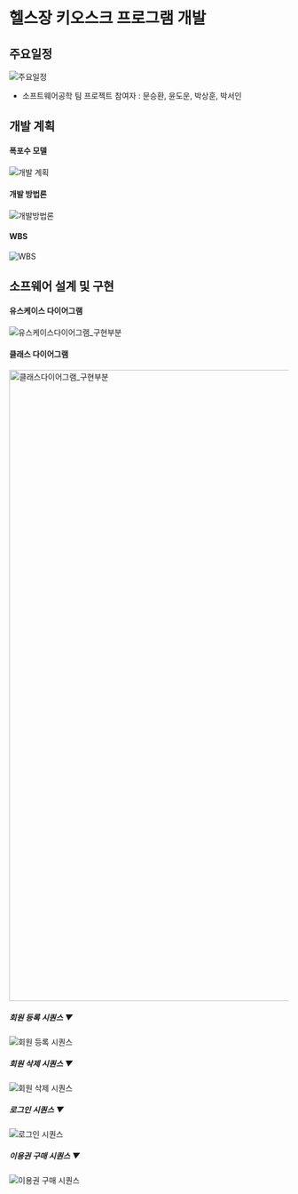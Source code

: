 # 헬스장 키오스크 프로그램 개발 


## 주요일정

![주요일정](https://github.com/yundoun/GYM_KIOSK/assets/106233376/44d005bb-0741-4a8b-b926-ec9178e9901f)


- 소프트웨어공학 팀 프로젝트
참여자 : 문승환, 윤도운, 박상훈, 박서인



## 개발 계획




#### 폭포수 모델
![개발 계획](https://github.com/yundoun/GYM_KIOSK/assets/106233376/324920b2-fef5-42b1-a003-31d51051e135)


#### 개발 방법론
![개발방법론](https://github.com/yundoun/GYM_KIOSK/assets/106233376/cc7a9193-613a-4c08-8a72-e43bf74ac806)


#### WBS
![WBS](https://github.com/yundoun/GYM_KIOSK/assets/106233376/2e6f1ff7-1ded-481e-bc1d-67c7174dc70c)




## 소프웨어 설계 및 구현




#### 유스케이스 다이어그램
![유스케이스다이어그램_구현부분](https://github.com/yundoun/GYM_KIOSK/assets/106233376/d63d1702-5e7e-4073-a753-49cf6be57266)


#### 클래스 다이어그램
<img width="1136" alt="클래스다이어그램_구현부분" src="https://github.com/yundoun/GYM_KIOSK/assets/106233376/c762e295-10b9-4811-ac0f-318f68049dca">


##### 회원 등록 시퀀스 ▼
![회원 등록 시퀀스](https://github.com/yundoun/GYM_KIOSK/assets/106233376/4ff3ae1e-e6bc-429a-ab03-69d985da11c2)




##### 회원 삭제 시퀀스 ▼
![회원 삭제 시퀀스](https://github.com/yundoun/GYM_KIOSK/assets/106233376/2ccc7bc2-7a03-43bb-8fbf-257901be2e41)




##### 로그인 시퀀스 ▼
![로그인 시퀀스](https://github.com/yundoun/GYM_KIOSK/assets/106233376/7bd2f38c-2fd3-41c8-a705-edb7ebca72ab)




##### 이용권 구매 시퀀스 ▼
![이용권 구매 시퀀스](https://github.com/yundoun/GYM_KIOSK/assets/106233376/e9a58aa6-0a8f-4c32-ab47-236cc356194e)




